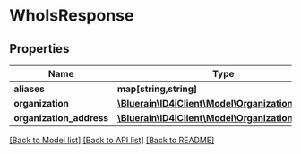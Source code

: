 # WhoIsResponse

## Properties
Name | Type | Description | Notes
------------ | ------------- | ------------- | -------------
**aliases** | **map[string,string]** |  | [optional] 
**organization** | [**\Bluerain\ID4iClient\Model\Organization**](Organization.md) |  | [optional] 
**organization_address** | [**\Bluerain\ID4iClient\Model\OrganizationAddress**](OrganizationAddress.md) |  | [optional] 

[[Back to Model list]](../README.md#documentation-for-models) [[Back to API list]](../README.md#documentation-for-api-endpoints) [[Back to README]](../README.md)


